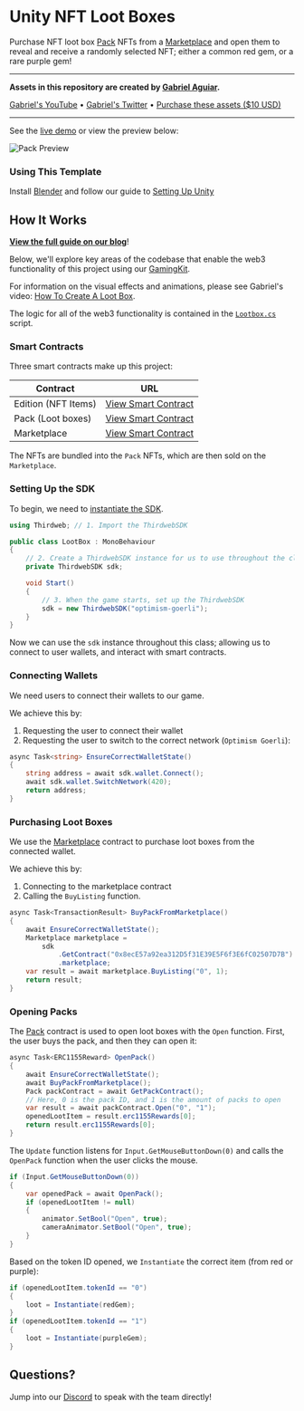 # Unity NFT Loot Boxes

Purchase NFT loot box [Pack](https://portal.thirdweb.com/pre-built-contracts/pack) NFTs from a [Marketplace](https://portal.thirdweb.com/pre-built-contracts/marketplace) and open them to reveal and receive a randomly selected NFT; either a common red gem, or a rare purple gem!

---

<p align="center">

**Assets in this repository are created by [Gabriel Aguiar](https://www.gabrielaguiarprod.com/).**

<a href="https://www.youtube.com/watch?v=CKtazkqsGRA">Gabriel's YouTube</a> •
<a href="https://twitter.com/GabrielAguiarFX">Gabriel's Twitter</a> •
<a href="https://www.gabrielaguiarprod.com/product-page/unity-vfx-loot-box-project">Purchase these assets ($10 USD)</a>

</p>

---

See the [live demo](https://unity-nft-lootboxes.thirdweb-example.com/) or view the preview below:

![Pack Preview](https://blog.thirdweb.com/content/images/2022/11/pack-preview-gif2.gif)

### Using This Template

Install [Blender](https://www.blender.org/download/) and follow our guide to [Setting Up Unity](https://blog.thirdweb.com/guides/get-started-with-thirdwebs-unity-sdk/)

## How It Works

**[View the full guide on our blog](https://blog.thirdweb.com/guides/create-in-game-nft-loot-boxes-in-unity/)**!

Below, we'll explore key areas of the codebase that enable the web3 functionality of this project using our [GamingKit](https://portal.thirdweb.com/gamingkit).

For information on the visual effects and animations, please see Gabriel's video: [How To Create A Loot Box](https://www.youtube.com/watch?v=CKtazkqsGRA).

The logic for all of the web3 functionality is contained in the [`Lootbox.cs`](/Assets/GabrielAguiarProductions/Scripts/LootBox.cs) script.

### Smart Contracts

Three smart contracts make up this project:

| Contract            | URL                                                                                                             |
| ------------------- | --------------------------------------------------------------------------------------------------------------- |
| Edition (NFT Items) | [View Smart Contract](https://thirdweb.com/optimism-goerli/0x73197DBbFFad473e6917dBE790b927B61E831219/nfts)     |
| Pack (Loot boxes)   | [View Smart Contract](https://thirdweb.com/optimism-goerli/0xd8Bd34726814855fB9cFF58fe5372558e3B411Cb/nfts)     |
| Marketplace         | [View Smart Contract](https://thirdweb.com/optimism-goerli/0x8ecE57a92ea312D5f31E39E5F6f3E6fC02507D7B/listings) |

The NFTs are bundled into the `Pack` NFTs, which are then sold on the `Marketplace`.

### Setting Up the SDK

To begin, we need to [instantiate the SDK](https://portal.thirdweb.com/gamingkit/setting-up/instantiating-the-sdk).

```csharp
using Thirdweb; // 1. Import the ThirdwebSDK

public class LootBox : MonoBehaviour
{
    // 2. Create a ThirdwebSDK instance for us to use throughout the class
    private ThirdwebSDK sdk;

    void Start()
    {
        // 3. When the game starts, set up the ThirdwebSDK
        sdk = new ThirdwebSDK("optimism-goerli");
    }
}
```

Now we can use the `sdk` instance throughout this class; allowing us to connect to user wallets, and interact with smart contracts.

### Connecting Wallets

We need users to connect their wallets to our game.

We achieve this by:

1. Requesting the user to connect their wallet
2. Requesting the user to switch to the correct network (`Optimism Goerli`):

```csharp
async Task<string> EnsureCorrectWalletState()
{
    string address = await sdk.wallet.Connect();
    await sdk.wallet.SwitchNetwork(420);
    return address;
}
```

### Purchasing Loot Boxes

We use the [Marketplace](https://portal.thirdweb.com/pre-built-contracts/marketplace) contract to purchase loot boxes from the connected wallet.

We achieve this by:

1. Connecting to the marketplace contract
2. Calling the `BuyListing` function.

```csharp
async Task<TransactionResult> BuyPackFromMarketplace()
{
    await EnsureCorrectWalletState();
    Marketplace marketplace =
        sdk
            .GetContract("0x8ecE57a92ea312D5f31E39E5F6f3E6fC02507D7B")
            .marketplace;
    var result = await marketplace.BuyListing("0", 1);
    return result;
}
```

### Opening Packs

The [Pack](https://portal.thirdweb.com/pre-built-contracts/pack) contract is used to open loot boxes with the `Open` function. First, the user buys the pack, and then they can open it:

```csharp
async Task<ERC1155Reward> OpenPack()
{
    await EnsureCorrectWalletState();
    await BuyPackFromMarketplace();
    Pack packContract = await GetPackContract();
    // Here, 0 is the pack ID, and 1 is the amount of packs to open
    var result = await packContract.Open("0", "1");
    openedLootItem = result.erc1155Rewards[0];
    return result.erc1155Rewards[0];
}
```

The `Update` function listens for `Input.GetMouseButtonDown(0)` and calls the `OpenPack` function when the user clicks the mouse.

```csharp
if (Input.GetMouseButtonDown(0))
{
    var openedPack = await OpenPack();
    if (openedLootItem != null)
    {
        animator.SetBool("Open", true);
        cameraAnimator.SetBool("Open", true);
    }
}
```

Based on the token ID opened, we `Instantiate` the correct item (from red or purple):

```csharp
if (openedLootItem.tokenId == "0")
{
    loot = Instantiate(redGem);
}
if (openedLootItem.tokenId == "1")
{
    loot = Instantiate(purpleGem);
}
```

## Questions?

Jump into our [Discord](https://discord.com/invite/thirdweb) to speak with the team directly!
